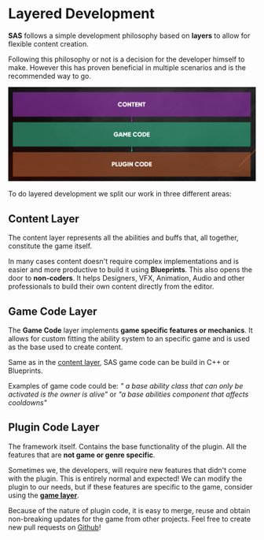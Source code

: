 # Layered Development

**SAS** follows a simple development philosophy based on **layers** to allow for flexible content creation.

Following this philosophy or not is a decision for the developer himself to make. However this has proven beneficial in multiple scenarios and is the recommended way to go.

![Layers](img/layers.png)

To do layered development we split our work in three different areas:

## Content Layer

The content layer represents all the abilities and buffs that, all together, constitute the game itself.

In many cases content doesn't require complex implementations and is easier and more productive to build it using **Blueprints**. This also opens the door to **non-coders**. It helps Designers, VFX, Animation, Audio and other professionals to build their own content directly from the editor.

## Game Code Layer

The **Game Code** layer implements **game specific features or mechanics**. It allows for custom fitting the ability system to an specific game and is used as the base used to create content.

Same as in the [content layer](#content-layer), SAS game code can be build in C++ or Blueprints.

Examples of game code could be: *" a base ability class that can only be activated is the owner is alive"* or *"a base abilities component that affects cooldowns"*

## Plugin Code Layer

The framework itself. Contains the base functionality of the plugin. All the features that are **not game or genre specific**.

Sometimes we, the developers, will require new features that didn't come with the plugin. This is entirely normal and expected! We can modify the plugin to our needs, but if these features are specific to the game, consider using the **[game layer](#game-code-layer)**.

Because of the nature of plugin code, it is easy to merge, reuse and obtain non-breaking updates for the game from other projects. Feel free to create new pull requests on [Github](https://github.com/splash-damage/abilities)!